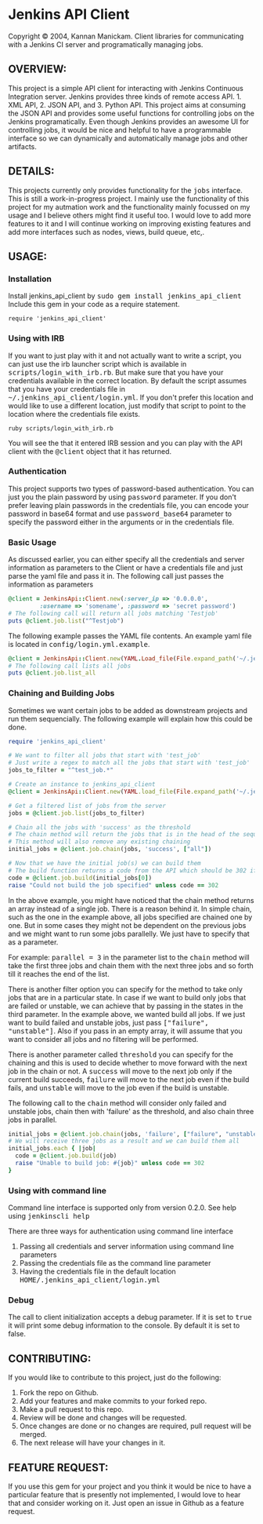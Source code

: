 Jenkins API Client
==================

Copyright &copy; 2004, Kannan Manickam.
Client libraries for communicating with a Jenkins CI server and programatically managing jobs.

OVERVIEW:
---------
This project is a simple API client for interacting with Jenkins Continuous Integration server.
Jenkins provides three kinds of remote access API. 1. XML API, 2. JSON API, and 3. Python API.
This project aims at consuming the JSON API and provides some useful functions for controlling
jobs on the Jenkins programatically. Even though Jenkins provides an awesome UI for controlling
jobs, it would be nice and helpful to have a programmable interface so we can dynamically and
automatically manage jobs and other artifacts.

DETAILS:
--------
This projects currently only provides functionality for the <tt>jobs</tt> interface. This is
still a work-in-progress project. I mainly use the functionality of this project for my autmation
work and the functionality mainly focussed on my usage and I believe others might find it useful
too. I would love to add more features to it and I will continue working on improving existing
features and add more interfaces such as nodes, views, build queue, etc,.

USAGE:
------

### Installation

Install jenkins_api_client by <tt>sudo gem install jenkins_api_client</tt>
Include this gem in your code as a require statement.

    require 'jenkins_api_client'

### Using with IRB

If you want to just play with it and not actually want to write a script, you can just use the
irb launcher script which is available in <tt>scripts/login_with_irb.rb</tt>. But make sure that
you have your credentials available in the correct location. By default the script assumes that
you have your credentials file in <tt>~/.jenkins_api_client/login.yml</tt>. If you don't prefer this
location and would like to use a different location, just modify that script to point to the
location where the credentials file exists.

    ruby scripts/login_with_irb.rb

You will see the that it entered IRB session and you can play with the API client with the
<tt>@client</tt> object that it has returned.

### Authentication

This project supports two types of password-based authentication. You can just you the plain
password by using <tt>password</tt> parameter. If you don't prefer leaving plain passwords in the
credentials file, you can encode your password in base64 format and use <tt>password_base64</tt>
parameter to specify the password either in the arguments or in the credentials file.

### Basic Usage

As discussed earlier, you can either specify all the credentials and server information as
parameters to the Client or have a credentials file and just parse the yaml file and pass it in.
The following call just passes the information as parameters

```ruby
@client = JenkinsApi::Client.new(:server_ip => '0.0.0.0', 
         :username => 'somename', :password => 'secret password')
# The following call will return all jobs matching 'Testjob'
puts @client.job.list("^Testjob")
```

The following example passes the YAML file contents. An example yaml file is located in
<tt>config/login.yml.example</tt>.

```ruby
@client = JenkinsApi::Client.new(YAML.Load_file(File.expand_path('~/.jenkins_api_client/login.yml', __FILE__)))
# The following call lists all jobs
puts @client.job.list_all
```

### Chaining and Building Jobs

Sometimes we want certain jobs to be added as downstream projects and run them sequencially.
The following example will explain how this could be done.

```ruby
require 'jenkins_api_client'

# We want to filter all jobs that start with 'test_job'
# Just write a regex to match all the jobs that start with 'test_job'
jobs_to_filter = "^test_job.*"

# Create an instance to jenkins_api_client
@client = JenkinsApi::Client.new(YAML.load_file(File.expand_path('~/.jenkins_api_client/login.yml', __FILE__)))

# Get a filtered list of jobs from the server
jobs = @client.job.list(jobs_to_filter)

# Chain all the jobs with 'success' as the threshold
# The chain method will return the jobs that is in the head of the sequence
# This method will also remove any existing chaining
initial_jobs = @client.job.chain(jobs, 'success', ["all"])

# Now that we have the initial job(s) we can build them
# The build function returns a code from the API which should be 302 if the build was successful
code = @client.job.build(initial_jobs[0])
raise "Could not build the job specified" unless code == 302
```

In the above example, you might have noticed that the chain method returns an array instead of a
single job. There is a reason behind it. In simple chain, such as the one in the example above, all
jobs specified are chained one by one. But in some cases they might not be dependent on the previous
jobs and we might want to run some jobs parallelly. We just have to specify that as a parameter.

For example: <tt>parallel = 3</tt> in the parameter list to the <tt>chain</tt> method will take the first three
jobs and chain them with the next three jobs and so forth till it reaches the end of the list.

There is another filter option you can specify for the method to take only jobs that are in a
particular state. In case if we want to build only jobs that are failed or unstable, we can achieve
that by passing in the states in the third parameter. In the example above, we wanted build all jobs.
If we just want to build failed and unstable jobs, just pass <tt>["failure", "unstable"]</tt>. Also if you
pass in an empty array, it will assume that you want to consider all jobs and no filtering will be
performed.

There is another parameter called <tt>threshold</tt> you can specify for the chaining and this is used
to decide whether to move forward with the next job in the chain or not. A <tt>success</tt> will move to
the next job only if the current build succeeds, <tt>failure</tt> will move to the next job even if the build
fails, and <tt>unstable</tt> will move to the job even if the build is unstable.

The following call to the <tt>chain</tt> method will consider only failed and unstable jobs, chain then
with 'failure' as the threshold, and also chain three jobs in parallel.

```ruby
initial_jobs = @client.job.chain(jobs, 'failure', ["failure", "unstable"], 3)
# We will receive three jobs as a result and we can build them all
initial_jobs.each { |job|
  code = @client.job.build(job)
  raise "Unable to build job: #{job}" unless code == 302
}
```

### Using with command line
Command line interface is supported only from version 0.2.0.
See help using <tt>jenkinscli help</tt>

There are three ways for authentication using command line interface
1. Passing all credentials and server information using command line parameters
2. Passing the credentials file as the command line parameter
3. Having the credentials file in the default location <tt>HOME/.jenkins_api_client/login.yml</tt>

### Debug

The call to client initialization accepts a debug parameter. If it is set to <tt>true</tt> it will print
some debug information to the console. By default it is set to false.

CONTRIBUTING:
-------------

If you would like to contribute to this project, just do the following:

1. Fork the repo on Github.
2. Add your features and make commits to your forked repo.
3. Make a pull request to this repo.
4. Review will be done and changes will be requested.
5. Once changes are done or no changes are required, pull request will be merged.
6. The next release will have your changes in it.

FEATURE REQUEST:
----------------

If you use this gem for your project and you think it would be nice to have a particular feature
that is presently not implemented, I would love to hear that and consider working on it.
Just open an issue in Github as a feature request.
